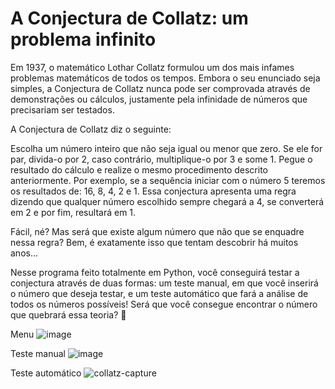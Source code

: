 # A Conjectura de Collatz: um problema infinito

Em 1937, o matemático Lothar Collatz formulou um dos mais infames problemas matemáticos de todos os tempos. Embora o seu enunciado seja simples, a Conjectura de Collatz nunca pode ser comprovada através de demonstrações ou cálculos, justamente pela infinidade de números que precisariam ser testados.

A Conjectura de Collatz diz o seguinte:

Escolha um número inteiro que não seja igual ou menor que zero. Se ele for par, divida-o por 2, caso contrário, multiplique-o por 3 e some 1. Pegue o resultado do cálculo e realize o mesmo procedimento descrito anteriormente. Por exemplo, se a sequência iniciar com o número 5 teremos os resultados de: 16, 8, 4, 2 e 1. Essa conjectura apresenta uma regra dizendo que qualquer número escolhido sempre chegará a 4, se converterá em 2 e por fim, resultará em 1.
 
Fácil, né? Mas será que existe algum número que não que se enquadre nessa regra? Bem, é exatamente isso que tentam descobrir há muitos anos...

Nesse programa feito totalmente em Python, você conseguirá testar a conjectura através de duas formas: um teste manual, em que você inserirá o número que deseja testar, e um teste automático que fará a análise de todos os números possíveis! Será que você consegue encontrar o número que quebrará essa teoria? 🤔

Menu
![image](https://github.com/MarlonDeOliveiraMeth/CollatzConjecture/assets/82294838/08054f79-4f68-4d0b-9f9c-4d41418041ae)

Teste manual
![image](https://github.com/MarlonDeOliveiraMeth/CollatzConjecture/assets/82294838/5eee8613-219d-4eea-9ab5-c8cff16083a3)

Teste automático
![collatz-capture](https://github.com/MarlonDeOliveiraMeth/CollatzConjecture/assets/82294838/5c1f2403-1893-4bd5-9cf8-a31e9bd306f1)

